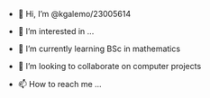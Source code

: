 - 👋 Hi, I’m @kgalemo/23005614
- 👀 I’m interested in ...
- 🌱 I’m currently learning BSc in mathematics
- 💞️ I’m looking to collaborate on computer projects
  
- 📫 How to reach me ...

<!---
23005614rit/23005614rit is a ✨ special ✨ repository because its `README.md` (this file) appears on your GitHub profile.
You can click the Preview link to take a look at your changes.
--->
